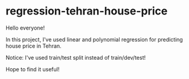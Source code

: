 # regression-tehran-house-price

Hello everyone!

In this project, I've used linear and polynomial regression for predicting house price in Tehran.

Notice: I've used train/test split instead of train/dev/test!

Hope to find it useful!

